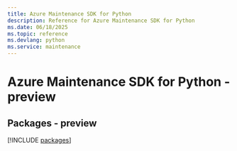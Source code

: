 ```yaml
---
title: Azure Maintenance SDK for Python
description: Reference for Azure Maintenance SDK for Python
ms.date: 06/18/2025
ms.topic: reference
ms.devlang: python
ms.service: maintenance
---
```

# Azure Maintenance SDK for Python - preview
## Packages - preview
[!INCLUDE [packages](maintenance-index.md)]
